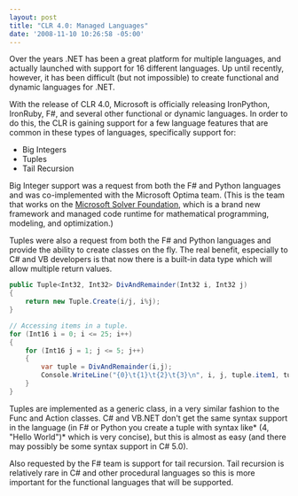 ```yaml
---
layout: post
title: "CLR 4.0: Managed Languages"
date: '2008-11-10 10:26:58 -05:00'
---
```


Over the years .NET has been a great platform for multiple languages, and actually launched with support for 16 different languages. Up until recently, however, it has been difficult (but not impossible) to create functional and dynamic languages for .NET.

With the release of CLR 4.0, Microsoft is officially releasing IronPython, IronRuby, F#, and several other functional or dynamic languages. In order to do this, the CLR is gaining support for a few language features that are common in these types of languages, specifically support for:

*   Big Integers
*   Tuples
*   Tail Recursion  

Big Integer support was a request from both the F# and Python languages and was co-implemented with the Microsoft Optima team. (This is the team that works on the [Microsoft Solver Foundation](http://code.msdn.microsoft.com/solverfoundation), which is a brand new framework and managed code runtime for mathematical programming, modeling, and optimization.)

Tuples were also a request from both the F# and Python languages and provide the ability to create classes on the fly. The real benefit, especially to C# and VB developers is that now there is a built-in data type which will allow multiple return values.
 
```csharp
public Tuple<Int32, Int32> DivAndRemainder(Int32 i, Int32 j) 
{
    return new Tuple.Create(i/j, i%j);
}

// Accessing items in a tuple.  
for (Int16 i = 0; i <= 25; i++)
{
    for (Int16 j = 1; j <= 5; j++) 
    {
        var tuple = DivAndRemainder(i,j);
        Console.WriteLine("{0}\t{1}\t{2}\t{3}\n", i, j, tuple.item1, tuple.item2);
    }
}
```

Tuples are implemented as a generic class, in a very similar fashion to the Func<T> and Action<T> classes. C# and VB.NET don't get the same syntax support in the language (in F# or Python you create a tuple with syntax like* (4, "Hello World")* which is very concise), but this is almost as easy (and there may possibly be some syntax support in C# 5.0).

Also requested by the F# team is support for tail recursion. Tail recursion is relatively rare in C# and other procedural languages so this is more important for the functional languages that will be supported.
